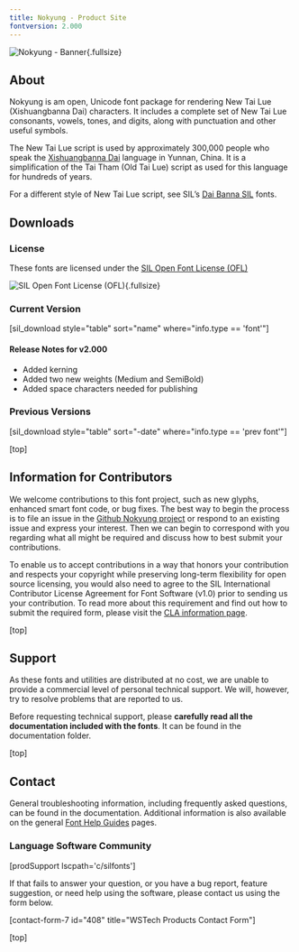 ```yaml
---
title: Nokyung - Product Site
fontversion: 2.000
---
```


![Nokyung - Banner](assets/images/nokyung_banner.png){.fullsize}
<!-- PRODUCT SITE IMAGE SRC https://software.sil.org/wp/wp-content/uploads/2024/02/nokyung_banner.png -->

<h2 id="about">About</h2>

Nokyung is am open, Unicode font package for rendering New Tai Lue (Xishuangbanna Dai) characters. It includes a complete set of New Tai Lue consonants, vowels, tones, and digits, along with punctuation and other useful symbols.

The New Tai Lue script is used by approximately 300,000 people who speak the [Xishuangbanna Dai](https://www.ethnologue.com/language/khb) language in Yunnan, China. It is a simplification of the Tai Tham (Old Tai Lue) script as used for this language for hundreds of years.

For a different style of New Tai Lue script, see SIL’s [Dai Banna SIL](https://software.sil.org/daibanna) fonts.

<h2 id="downloads">Downloads</h2>

### License

These fonts are licensed under the [SIL Open Font License (OFL)](https://openfontlicense.org)

![SIL Open Font License (OFL)](assets/images/OFL_logo_rect_color.png){.fullsize}
<!-- PRODUCT SITE IMAGE SRC https://software.sil.org/wp/wp-content/uploads/2019/03/OFL_logo_rect_color.png -->

### Current Version

[sil_download style="table" sort="name" where="info.type == 'font'"]

#### Release Notes for v2.000

- Added kerning
- Added two new weights (Medium and SemiBold)
- Added space characters needed for publishing

### Previous Versions

[sil_download style="table" sort="-date" where="info.type == 'prev font'"]

[top]

## Information for Contributors

We welcome contributions to this font project, such as new glyphs, enhanced smart font code, or bug fixes. The best way to begin the process is to file an issue in the [Github Nokyung project](https://github.com/silnrsi/font-nokyung) or respond to an existing issue and express your interest. Then we can begin to correspond with you regarding what all might be required and discuss how to best submit your contributions.

To enable us to accept contributions in a way that honors your contribution and respects your copyright while preserving long-term flexibility for open source licensing, you would also need to agree to the SIL International Contributor License Agreement for Font Software (v1.0) prior to sending us your contribution. To read more about this requirement and find out how to submit the required form, please visit the [CLA information page](https://software.sil.org/fontcla).

[top]

<h2 id="support">Support</h2>

As these fonts and utilities are distributed at no cost, we are unable to provide a commercial level of personal technical support. We will, however, try to resolve problems that are reported to us.

Before requesting technical support, please **carefully read all the documentation included with the fonts**. It can be found in the documentation folder.

[top]

<h2 id="contact">Contact</h2>

General troubleshooting information, including frequently asked questions, can be found in the documentation. Additional information is also available on the general [Font Help Guides](https://software.sil.org/fonts/guides/) pages.

### Language Software Community

[prodSupport lscpath='c/silfonts']

If that fails to answer your question, or you have a bug report, feature suggestion, or need help using the software, please contact us using the form below.

[contact-form-7 id="408" title="WSTech Products Contact Form"]

[top]
